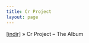 ```yaml
---
title: Cr Project
layout: page
---
```


<a href="https://cloud.mail.ru/public/a2484f83ca21/CR%20Project" target="_blank">[indir]</a>  »  Cr Project &#8211; The Album